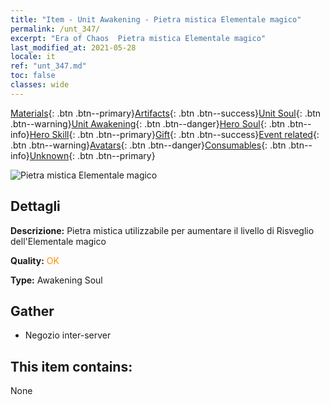 ```yaml
---
title: "Item - Unit Awakening - Pietra mistica Elementale magico"
permalink: /unt_347/
excerpt: "Era of Chaos  Pietra mistica Elementale magico"
last_modified_at: 2021-05-28
locale: it
ref: "unt_347.md"
toc: false
classes: wide
---
```

 [Materials](/ItemsIT/){: .btn .btn--primary}[Artifacts](/ItemsIT/Artifacts/){: .btn .btn--success}[Unit Soul](/ItemsIT/UnitSoul/){: .btn .btn--warning}[Unit Awakening](/ItemsIT/UnitAwakening/){: .btn .btn--danger}[Hero Soul](/ItemsIT/HeroSoul/){: .btn .btn--info}[Hero Skill](/ItemsIT/HeroSkill/){: .btn .btn--primary}[Gift](/ItemsIT/Gift/){: .btn .btn--success}[Event related](/ItemsIT/Events/){: .btn .btn--warning}[Avatars](/ItemsIT/Avatars/){: .btn .btn--danger}[Consumables](/ItemsIT/Consumables/){: .btn .btn--info}[Unknown](/ItemsIT/Unknown/){: .btn .btn--primary}

 ![Pietra mistica Elementale magico](/images/u/tia_jingshenyuansu.jpg)

## Dettagli
 **Descrizione:** Pietra mistica utilizzabile per aumentare il livello di Risveglio dell'Elementale magico

 **Quality:** <span style="color: #FF8C00">OK</span>

 **Type:** Awakening Soul

## Gather

*    Negozio inter-server 

## This item contains:

  None

